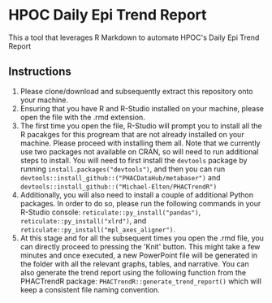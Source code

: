 # HPOC Daily Epi Trend Report

This a tool that leverages R Markdown to automate HPOC's Daily Epi Trend Report 

## Instructions
1. Please clone/download and subsequently extract this repository onto your machine.
2. Ensuring that you have R and R-Studio installed on your machine, please open the file with the .rmd extension.
3. The first time you open the file, R-Studio will prompt you to install all the R pacakges for this progream that are not already installed on your machine. Please proceed with installing them all. Note that we currently use two packages not available on CRAN, so will need to run additional steps to install. You will need to first install the `devtools` package by running  `install.packages("devtools")`, and then you can run `devtools::install_github::("PHACDataHub/metabaser")` and `devtools::install_github::("Michael-Elten/PHACTrendR")`
4. Additionally, you will also need to install a couple of additional Python packages. In order to do so, please run the following commands in your R-Studio console: `reticulate::py_install("pandas")`, `reticulate::py_install("xlrd")`, and `reticulate::py_install("mpl_axes_aligner")`.
5. At this stage and for all the subsequent times you open the .rmd file, you can directly proceed to pressing the 'Knit' button. This might take a few minutes and once executed, a new PowerPoint file will be generated in the folder with all the relevant graphs, tables, and narrative. You can also generate the trend report using the following function from the PHACTrendR package: `PHACTrendR::generate_trend_report()` which will keep a consistent file naming convention.
